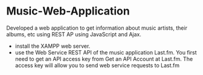 # Music-Web-Application

Developed a web application to get information about music artists, their albums, etc using REST AP using JavaScript and Ajax.

- install the XAMPP web server.
- use the Web Service REST API of the music application Last.fm. You first need to get an API access key from Get an API Account at Last.fm. The access key will allow you to send   web service requests to Last.fm
 

